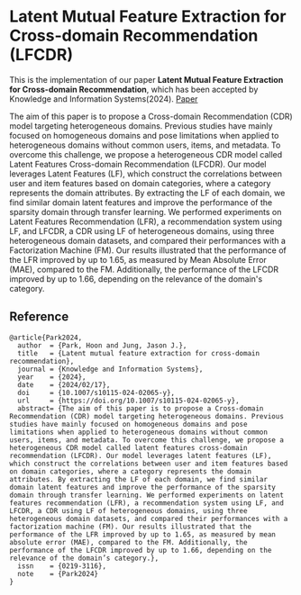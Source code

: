 # Latent Mutual Feature Extraction for Cross-domain Recommendation (LFCDR)
This is the implementation of our paper **Latent Mutual Feature Extraction for Cross-domain Recommendation**, which has been accepted by Knowledge and Information Systems(2024). [Paper](https://doi.org/10.1007/s10115-024-02065-y)

The aim of this paper is to propose a Cross-domain Recommendation (CDR) model targeting heterogeneous domains. Previous studies have mainly focused on homogeneous domains and pose limitations when applied to heterogeneous domains without common users, items, and metadata. To overcome this challenge, we propose a heterogeneous CDR model called Latent Features Cross-domain Recommendation (LFCDR). Our model leverages Latent Features (LF), which construct the correlations between user and item features based on domain categories, where a category represents the domain attributes. By extracting the LF of each domain, we find similar domain latent features and improve the performance of the sparsity domain through transfer learning. We performed experiments on Latent Features Recommendation (LFR), a recommendation system using LF, and LFCDR, a CDR using LF of heterogeneous domains, using three heterogeneous domain datasets, and compared their performances with a Factorization Machine (FM). Our results illustrated that the performance of the LFR improved by up to 1.65, as measured by Mean Absolute Error (MAE), compared to the FM. Additionally, the performance of the LFCDR improved by up to 1.66, depending on the relevance of the domain's category.

## Reference


```
@article{Park2024,
  author  = {Park, Hoon and Jung, Jason J.},
  title   = {Latent mutual feature extraction for cross-domain recommendation},
  journal = {Knowledge and Information Systems},
  year    = {2024},
  date    = {2024/02/17},
  doi     = {10.1007/s10115-024-02065-y},
  url     = {https://doi.org/10.1007/s10115-024-02065-y},
  abstract= {The aim of this paper is to propose a Cross-domain Recommendation (CDR) model targeting heterogeneous domains. Previous studies have mainly focused on homogeneous domains and pose limitations when applied to heterogeneous domains without common users, items, and metadata. To overcome this challenge, we propose a heterogeneous CDR model called latent features cross-domain recommendation (LFCDR). Our model leverages latent features (LF), which construct the correlations between user and item features based on domain categories, where a category represents the domain attributes. By extracting the LF of each domain, we find similar domain latent features and improve the performance of the sparsity domain through transfer learning. We performed experiments on latent features recommendation (LFR), a recommendation system using LF, and LFCDR, a CDR using LF of heterogeneous domains, using three heterogeneous domain datasets, and compared their performances with a factorization machine (FM). Our results illustrated that the performance of the LFR improved by up to 1.65, as measured by mean absolute error (MAE), compared to the FM. Additionally, the performance of the LFCDR improved by up to 1.66, depending on the relevance of the domain’s category.},
  issn    = {0219-3116},
  note    = {Park2024}
}

```
